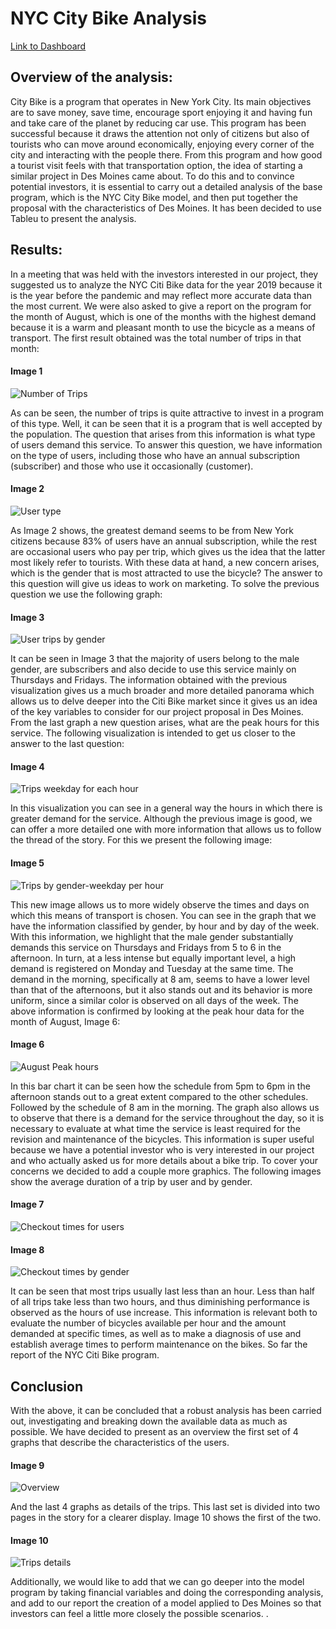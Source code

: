 # NYC City Bike Analysis

[Link to Dashboard](https://public.tableau.com/app/profile/laura.gonzalez1579/viz/Book_Challenge/StoryChallenge?publish=yes "Link to dashboard")

## Overview of the analysis: 

City Bike is a program that operates in New York City. Its main objectives are to save money, save time, encourage sport enjoying it and having fun and take care of the planet by reducing car use. This program has been successful because it draws the attention not only of citizens but also of tourists who can move around economically, enjoying every corner of the city and interacting with the people there.
From this program and how good a tourist visit feels with that transportation option, the idea of starting a similar project in Des Moines came about. To do this and to convince potential investors, it is essential to carry out a detailed analysis of the base program, which is the NYC City Bike model, and then put together the proposal with the characteristics of Des Moines.
It has been decided to use Tableu to present the analysis.

## Results: 

In a meeting that was held with the investors interested in our project, they suggested us to analyze the NYC Citi Bike data for the year 2019 because it is the year before the pandemic and may reflect more accurate data than the most current. We were also asked to give a report on the program for the month of August, which is one of the months with the highest demand because it is a warm and pleasant month to use the bicycle as a means of transport.
The first result obtained was the total number of trips in that month:

  ####   Image 1

![Number of Trips](https://github.com/LAURYMEOW/bikesharing/blob/main/Resources/Number%20of%20Trips.png) 

As can be seen, the number of trips is quite attractive to invest in a program of this type. Well, it can be seen that it is a program that is well accepted by the population.
The question that arises from this information is what type of users demand this service. To answer this question, we have information on the type of users, including those who have an annual subscription (subscriber) and those who use it occasionally (customer).

  ####   Image 2

![User type](https://github.com/LAURYMEOW/bikesharing/blob/main/Resources/User%20type.png)

As Image 2 shows, the greatest demand seems to be from New York citizens because 83% of users have an annual subscription, while the rest are occasional users who pay per trip, which gives us the idea that the latter most likely refer to tourists.
With these data at hand, a new concern arises, which is the gender that is most attracted to use the bicycle? The answer to this question will give us ideas to work on marketing.
To solve the previous question we use the following graph:

  ####   Image 3

![User trips by gender](https://github.com/LAURYMEOW/bikesharing/blob/main/Resources/User%20Trips%20by%20Gender%20by%20weekday.png)

It can be seen in Image 3 that the majority of users belong to the male gender, are subscribers and also decide to use this service mainly on Thursdays and Fridays.
The information obtained with the previous visualization gives us a much broader and more detailed panorama which allows us to delve deeper into the Citi Bike market since it gives us an idea of the key variables to consider for our project proposal in Des Moines. From the last graph a new question arises, what are the peak hours for this service.
The following visualization is intended to get us closer to the answer to the last question:

  ####   Image 4

![Trips weekday for each hour](https://github.com/LAURYMEOW/bikesharing/blob/main/Resources/Trips%20by%20weekday%20for%20each%20hour.png)

In this visualization you can see in a general way the hours in which there is greater demand for the service. Although the previous image is good, we can offer a more detailed one with more information that allows us to follow the thread of the story. For this we present the following image:

  ####   Image 5

![Trips by gender-weekday per hour](https://github.com/LAURYMEOW/bikesharing/blob/main/Resources/Trips%20by%20gender-weekdayperhour.png)

This new image allows us to more widely observe the times and days on which this means of transport is chosen. You can see in the graph that we have the information classified by gender, by hour and by day of the week. With this information, we highlight that the male gender substantially demands this service on Thursdays and Fridays from 5 to 6 in the afternoon. In turn, at a less intense but equally important level, a high demand is registered on Monday and Tuesday at the same time.
The demand in the morning, specifically at 8 am, seems to have a lower level than that of the afternoons, but it also stands out and its behavior is more uniform, since a similar color is observed on all days of the week.
The above information is confirmed by looking at the peak hour data for the month of August, Image 6:

  ####   Image 6

![August Peak hours](https://github.com/LAURYMEOW/bikesharing/blob/main/Resources/August%20peak%20hours.png)

In this bar chart it can be seen how the schedule from 5pm to 6pm in the afternoon stands out to a great extent compared to the other schedules. Followed by the schedule of 8 am in the morning. The graph also allows us to observe that there is a demand for the service throughout the day, so it is necessary to evaluate at what time the service is least required for the revision and maintenance of the bicycles.
This information is super useful because we have a potential investor who is very interested in our project and who actually asked us for more details about a bike trip. To cover your concerns we decided to add a couple more graphics. The following images show the average duration of a trip by user and by gender.

  ####   Image 7

![Checkout times for users](https://github.com/LAURYMEOW/bikesharing/blob/main/Resources/Checkout%20times%20for%20users.png)


  ####   Image 8

![Checkout times by gender](https://github.com/LAURYMEOW/bikesharing/blob/main/Resources/Checkout%20times%20by%20gender.png) 

It can be seen that most trips usually last less than an hour. Less than half of all trips take less than two hours, and thus diminishing performance is observed as the hours of use increase.
This information is relevant both to evaluate the number of bicycles available per hour and the amount demanded at specific times, as well as to make a diagnosis of use and establish average times to perform maintenance on the bikes.
So far the report of the NYC Citi Bike program.

## Conclusion


With the above, it can be concluded that a robust analysis has been carried out, investigating and breaking down the available data as much as possible. We have decided to present as an overview the first set of 4 graphs that describe the characteristics of the users.

  ####   Image 9

![Overview](https://github.com/LAURYMEOW/bikesharing/blob/main/Resources/Overview.png)

And the last 4 graphs as details of the trips. This last set is divided into two pages in the story for a clearer display. Image 10 shows the first of the two.

  ####   Image 10

![Trips details](https://github.com/LAURYMEOW/bikesharing/blob/main/Resources/Trip%20Details.png)

Additionally, we would like to add that we can go deeper into the model program by taking financial variables and doing the corresponding analysis, and add to our report the creation of a model applied to Des Moines so that investors can feel a little more closely the possible scenarios. .

